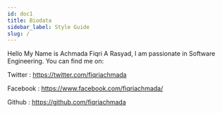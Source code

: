 ```yaml
---
id: doc1
title: Biodata
sidebar_label: Style Guide
slug: /
---
```


Hello My Name is Achmada Fiqri A Rasyad, I am passionate in Software Engineering. You can find me on:

Twitter   : https://twitter.com/fiqriachmada

Facebook  : https://www.facebook.com/fiqriachmada/

Github    : https://github.com/fiqriachmada

